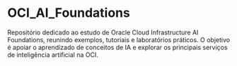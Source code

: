 # OCI_AI_Foundations
Repositório dedicado ao estudo de Oracle Cloud Infrastructure AI Foundations, reunindo exemplos, tutoriais e laboratórios práticos. O objetivo é apoiar o aprendizado de conceitos de IA e explorar os principais serviços de inteligência artificial na OCI.
